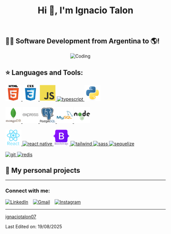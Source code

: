 <h1 align="center">Hi 👋, I'm Ignacio Talon</h1>




<p align="left"> <a href="https://twitter.com/" target="blank"><img src="https://img.shields.io/twitter/follow/?logo=twitter&style=for-the-badge" alt="" /></a> </p>

<h2>👨‍💻 Software Development from Argentina to 🌎!</h2>
<img align="right" alt="Coding" width="300" src="https://i.pinimg.com/originals/81/17/8b/81178b47a8598f0c81c4799f2cdd4057.gif">


<br>
<h2>⭐ Languages and Tools:</h2>
<p>
  <!-- Lenguajes principales -->
  <a href="https://www.w3.org/html/" target="_blank" rel="noreferrer">
    <img src="https://raw.githubusercontent.com/devicons/devicon/master/icons/html5/html5-original-wordmark.svg" alt="html5" width="50" height="50"/>
  </a>
  <a href="https://www.w3schools.com/css/" target="_blank" rel="noreferrer">
    <img src="https://raw.githubusercontent.com/devicons/devicon/master/icons/css3/css3-original-wordmark.svg" alt="css3" width="50" height="50"/>
  </a>
  <a href="https://developer.mozilla.org/en-US/docs/Web/JavaScript" target="_blank" rel="noreferrer">
    <img src="https://raw.githubusercontent.com/devicons/devicon/master/icons/javascript/javascript-original.svg" alt="javascript" width="50" height="50"/>
  </a>
  <a href="https://www.typescriptlang.org/" target="_blank" rel="noreferrer">
    <img src="https://cdn.jsdelivr.net/gh/devicons/devicon/icons/typescript/typescript-original.svg" alt="typescript" width="50" height="50"/>
  </a>
  <a href="https://www.python.org" target="_blank" rel="noreferrer">
    <img src="https://raw.githubusercontent.com/devicons/devicon/master/icons/python/python-original.svg" alt="python" width="50" height="50"/>
  </a>
  <br><br>

  <!-- Bases de datos y backend -->
  <a href="https://www.mongodb.com/" target="_blank" rel="noreferrer">
    <img src="https://raw.githubusercontent.com/devicons/devicon/master/icons/mongodb/mongodb-original-wordmark.svg" alt="mongodb" width="50" height="50"/>
  </a>
  <a href="https://expressjs.com/" target="_blank" rel="noreferrer">
    <img src="https://raw.githubusercontent.com/devicons/devicon/master/icons/express/express-original-wordmark.svg" alt="express" width="50" height="50"/>
  </a>
  <a href="https://www.postgresql.org/" target="_blank" rel="noreferrer">
    <img src="https://raw.githubusercontent.com/devicons/devicon/master/icons/postgresql/postgresql-original-wordmark.svg" alt="postgresql" width="50" height="50"/>
  </a>
  <a href="https://www.mysql.com/" target="_blank" rel="noreferrer">
    <img src="https://raw.githubusercontent.com/devicons/devicon/master/icons/mysql/mysql-original-wordmark.svg" alt="mysql" width="50" height="50"/>
  </a>
  <a href="https://nodejs.org" target="_blank" rel="noreferrer">
    <img src="https://raw.githubusercontent.com/devicons/devicon/master/icons/nodejs/nodejs-original-wordmark.svg" alt="nodejs" width="50" height="50"/>
  </a>
  <br><br>

  <!-- Frameworks y librerías -->
  <a href="https://reactjs.org/" target="_blank" rel="noreferrer">
    <img src="https://raw.githubusercontent.com/devicons/devicon/master/icons/react/react-original-wordmark.svg" alt="react" width="50" height="50"/>
  </a>
  <a href="https://reactnative.dev/" target="_blank" rel="noreferrer">
    <img src="https://reactnative.dev/img/header_logo.svg" alt="react native" width="50" height="50"/>
  </a>
  <a href="https://getbootstrap.com" target="_blank" rel="noreferrer">
    <img src="https://raw.githubusercontent.com/devicons/devicon/master/icons/bootstrap/bootstrap-original-wordmark.svg" 
         alt="bootstrap" width="50" height="50"/>
  </a>

  <a href="https://tailwindcss.com/" target="_blank" rel="noreferrer">
    <img src="https://www.vectorlogo.zone/logos/tailwindcss/tailwindcss-icon.svg" alt="tailwind" width="50" height="50"/>
  </a>
  <a href="https://sass-lang.com" target="_blank" rel="noreferrer">
    <img src="https://cdn.jsdelivr.net/gh/devicons/devicon/icons/sass/sass-original.svg" alt="sass" width="50" height="50"/>
  </a>
  <a href="https://sequelize.org/" target="_blank" rel="noreferrer">
    <img src="https://www.vectorlogo.zone/logos/sequelizejs/sequelizejs-icon.svg" alt="sequelize" width="50" height="50"/>
  </a>
  <br><br>

  <!-- Herramientas y otros -->
  <a href="https://git-scm.com/" target="_blank" rel="noreferrer">
    <img src="https://www.vectorlogo.zone/logos/git-scm/git-scm-icon.svg" alt="git" width="50" height="50"/>
  </a>
  <a href="https://redis.io/" target="_blank" rel="noreferrer">
    <img src="https://cdn.jsdelivr.net/gh/devicons/devicon/icons/redis/redis-original.svg" alt="redis" width="50" height="50"/>
  </a>
</p>


<h2>📌 My personal projects</h2>

 ---------------------------------------
 
<h3 align="left">Connect with me:</h3>
<p align="left" style="display: flex; gap: 15px; align-items: center;">
  <a href="https://www.linkedin.com/in/ignacio-talon-6818a3285/" target="_blank" class="social-icon">
    <img src="https://raw.githubusercontent.com/rahuldkjain/github-profile-readme-generator/master/src/images/icons/Social/linked-in-alt.svg" alt="LinkedIn" width="50" height="50"/>
  </a>
  <a href="https://mail.google.com/" target="_blank" rel="noreferrer" class="social-icon">
    <img src="https://upload.wikimedia.org/wikipedia/commons/4/4e/Gmail_Icon.png" alt="Gmail" width="50" height="50"/>
  </a>
  <a href="https://instagram.com/igntalon_" target="_blank" class="social-icon">
    <img src="https://raw.githubusercontent.com/rahuldkjain/github-profile-readme-generator/master/src/images/icons/Social/instagram.svg" alt="Instagram" width="50" height="50"/>
  </a>
</p>

------


[ignaciotalon07](https://github.com/Ignaciotalon07)

Last Edited on: 19/08/2025
